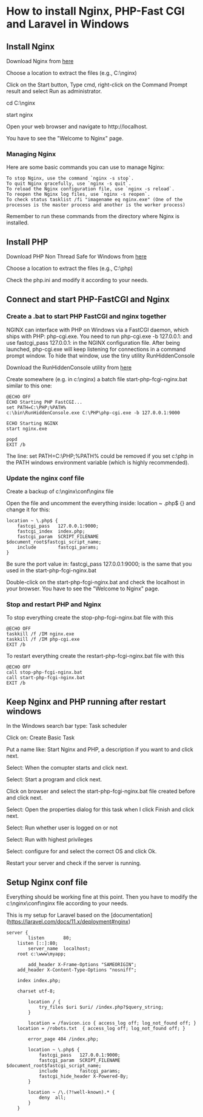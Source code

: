 # How to install Nginx, PHP-Fast CGI and Laravel in Windows

## Install Nginx

Download Nginx from [here](http://nginx.org/en/download.html)

Choose a location to extract the files (e.g., C:\nginx)

Click on the Start button, Type cmd, right-click on the Command Prompt result and select Run as administrator.

cd C:\nginx

start nginx

Open your web browser and navigate to http://localhost.

You have to see the "Welcome to Nginx" page.

### Managing Nginx

Here are some basic commands you can use to manage Nginx:
```
To stop Nginx, use the command `nginx -s stop`.
To quit Nginx gracefully, use `nginx -s quit`.
To reload the Nginx configuration file, use `nginx -s reload`.
To reopen the Nginx log files, use `nginx -s reopen`.
To check status tasklist /fi "imagename eq nginx.exe" (One of the processes is the master process and another is the worker process)
```
Remember to run these commands from the directory where Nginx is installed.

## Install PHP

Download PHP Non Thread Safe for Windows from [here](https://windows.php.net/download)

Choose a location to extract the files (e.g., C:\php)

Check the php.ini and modify it according to your needs.

## Connect and start PHP-FastCGI and Nginx

### Create a .bat to start PHP FastCGI and nginx together

NGINX can interface with PHP on Windows via a FastCGI daemon, which ships with PHP: php-cgi.exe. You need to run php-cgi.exe -b 127.0.0.1:<port> and use fastcgi_pass 127.0.0.1:<port> in the NGINX configuration file. After being launched, php-cgi.exe will keep listening for connections in a command prompt window. To hide that window, use the tiny utility RunHiddenConsole

Download the RunHiddenConsole utility from [here](https://redmine.lighttpd.net/attachments/660/RunHiddenConsole.zip)

Create somewhere (e.g. in c:\nginx\) a batch file start-php-fcgi-nginx.bat similar to this one:

```
@ECHO OFF
ECHO Starting PHP FastCGI...
set PATH=C:\PHP;%PATH%
c:\bin\RunHiddenConsole.exe C:\PHP\php-cgi.exe -b 127.0.0.1:9000

ECHO Starting NGINX
start nginx.exe

popd
EXIT /b
```

The line: set PATH=C:\PHP;%PATH% could be removed if you set c:\php in the PATH windows environment variable (which is highly recommended).

### Update the nginx conf file

Create a backup of c:\nginx\conf\nginx file

Open the file and uncomment the everything inside: location ~ \.php$ {} and change it for this:

```
location ~ \.php$ {
    fastcgi_pass   127.0.0.1:9000;
    fastcgi_index  index.php;
    fastcgi_param  SCRIPT_FILENAME  $document_root$fastcgi_script_name;
    include        fastcgi_params;
}
```

Be sure the port value in: fastcgi_pass 127.0.0.1:9000; is the same that you used in the start-php-fcgi-nginx.bat

Double-click on the start-php-fcgi-nginx.bat and check the localhost in your browser. You have to see the "Welcome to Nginx" page.

### Stop and restart PHP and Nginx

To stop everything create the stop-php-fcgi-nginx.bat file with this
```
@ECHO OFF
taskkill /f /IM nginx.exe
taskkill /f /IM php-cgi.exe
EXIT /b
```

To restart everything create the restart-php-fcgi-nginx.bat file with this

```
@ECHO OFF
call stop-php-fcgi-nginx.bat
call start-php-fcgi-nginx.bat
EXIT /b
```

## Keep Nginx and PHP running after restart windows
In the Windows search bar type: Task scheduler

Click on: Create Basic Task

Put a name like: Start Nginx and PHP, a description if you want to and click next.

Select: When the comupter starts and click next.

Select: Start a program and click next.

Click on browser and select the start-php-fcgi-nginx.bat file created before and click next.

Select: Open the properties dialog for this task when I click Finish and click next.

Select: Run whether user is logged on or not

Select: Run with highest privileges

Select: configure for and select the correct OS and click Ok.

Restart your server and check if the server is running.

## Setup Nginx conf file

Everything should be working fine at this point. Then you have to modify the c:\nginx\conf\nginx file according to your needs.

This is my setup for Laravel based on the [documentation] (https://laravel.com/docs/11.x/deployment#nginx)

```
server {
        listen       80;
	listen [::]:80;
        server_name  localhost;
	root c:\www\myapp;

        add_header X-Frame-Options "SAMEORIGIN";
	add_header X-Content-Type-Options "nosniff";
				
	index index.php;
		
	charset utf-8;

        location / {            		
            try_files $uri $uri/ /index.php?$query_string;
        }

        location = /favicon.ico { access_log off; log_not_found off; }
	location = /robots.txt  { access_log off; log_not_found off; }
		
        error_page 404 /index.php;
       
        location ~ \.php$ {
			fastcgi_pass   127.0.0.1:9000;			
			fastcgi_param  SCRIPT_FILENAME  $document_root$fastcgi_script_name;
			include        fastcgi_params;
			fastcgi_hide_header X-Powered-By;
		}
        
        location ~ /\.(?!well-known).* {
            deny  all;
        }
    }
```







